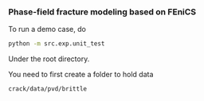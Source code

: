 ### Phase-field fracture modeling based on FEniCS



To run a demo case, do

```bash
python -m src.exp.unit_test
```

Under the root directory.



You need to first create a folder to hold data 

```bash
crack/data/pvd/brittle
```

